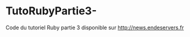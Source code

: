 TutoRubyPartie3-
================

Code du tutoriel Ruby partie 3 disponible sur http://news.endeservers.fr
